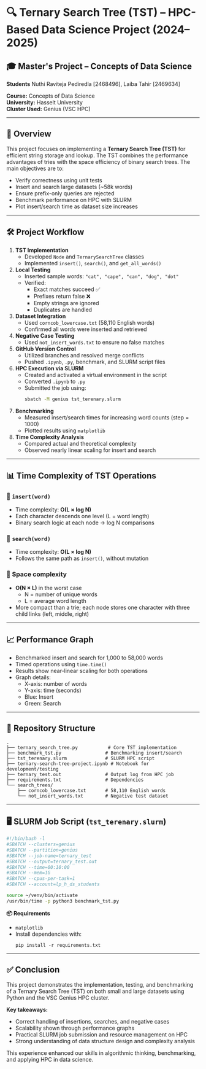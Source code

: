 # 🔍 Ternary Search Tree (TST) – HPC-Based Data Science Project (2024–2025)

## 🎓 Master's Project – Concepts of Data Science 

**Students** Nuthi Raviteja Pediredla  [2468496], Laiba Tahir [2469634] 

**Course:** Concepts of Data Science  
**University:** Hasselt University  
**Cluster Used:** Genius (VSC HPC)

---

## 📘 Overview

This project focuses on implementing a **Ternary Search Tree (TST)** for efficient string storage and lookup. The TST combines the performance advantages of tries with the space efficiency of binary search trees. The main objectives are to:

- Verify correctness using unit tests
- Insert and search large datasets (~58k words)
- Ensure prefix-only queries are rejected
- Benchmark performance on HPC with SLURM
- Plot insert/search time as dataset size increases

---

## 🛠️ Project Workflow

1. **TST Implementation**
   - Developed `Node` and `TernarySearchTree` classes
   - Implemented `insert()`, `search()`, and `get_all_words()`
2. **Local Testing**
   - Inserted sample words: `"cat", "cape", "can", "dog", "dot"`
   - Verified:
     - Exact matches succeed ✅
     - Prefixes return false ❌
     - Empty strings are ignored
     - Duplicates are handled
3. **Dataset Integration**
   - Used `corncob_lowercase.txt` (58,110 English words)
   - Confirmed all words were inserted and retrieved
4. **Negative Case Testing**
   - Used `not_insert_words.txt` to ensure no false matches
5. **GitHub Version Control**
   - Utilized branches and resolved merge conflicts
   - Pushed `.ipynb`, `.py`, benchmark, and SLURM script files
6. **HPC Execution via SLURM**
   - Created and activated a virtual environment in the script
   - Converted `.ipynb` to `.py`
   - Submitted the job using:
     ```bash
     sbatch -M genius tst_terenary.slurm
     ```
7. **Benchmarking**
   - Measured insert/search times for increasing word counts (step = 1000)
   - Plotted results using `matplotlib`
8. **Time Complexity Analysis**
   - Compared actual and theoretical complexity
   - Observed nearly linear scaling for insert and search

---

## 📊 Time Complexity of TST Operations

### 🔹 `insert(word)`
- Time complexity: **O(L × log N)**
- Each character descends one level (L = word length)
- Binary search logic at each node → log N comparisons

### 🔹 `search(word)`
- Time complexity: **O(L × log N)**
- Follows the same path as `insert()`, without mutation

### 🔹 Space complexity
- **O(N × L)** in the worst case
  - N = number of unique words
  - L = average word length
- More compact than a trie; each node stores one character with three child links (left, middle, right)

---

## 📈 Performance Graph

- Benchmarked insert and search for 1,000 to 58,000 words
- Timed operations using `time.time()`
- Results show near-linear scaling for both operations
- Graph details:
  - X-axis: number of words
  - Y-axis: time (seconds)
  - Blue: Insert
  - Green: Search

---

## 📁 Repository Structure
```
.
├── ternary_search_tree.py           # Core TST implementation
├── benchmark_tst.py                # Benchmarking insert/search
├── tst_terenary.slurm              # SLURM HPC script
├── ternary-search-tree-project.ipynb # Notebook for development/testing
├── ternary_test.out                # Output log from HPC job
├── requirements.txt                # Dependencies
└── search_trees/
    ├── corncob_lowercase.txt       # 58,110 English words
    └── not_insert_words.txt        # Negative test dataset
```

---

## 🖥️ SLURM Job Script (`tst_terenary.slurm`)

```bash
#!/bin/bash -l
#SBATCH --clusters=genius
#SBATCH --partition=genius
#SBATCH --job-name=ternary_test
#SBATCH --output=ternary_test.out
#SBATCH --time=00:10:00
#SBATCH --mem=1G
#SBATCH --cpus-per-task=1
#SBATCH --account=lp_h_ds_students

source ~/venv/bin/activate
/usr/bin/time -p python3 benchmark_tst.py
```

**📦 Requirements**

- `matplotlib`
- Install dependencies with:
  ```
  pip install -r requirements.txt
  ```

---

## ✅ Conclusion

This project demonstrates the implementation, testing, and benchmarking of a Ternary Search Tree (TST) on both small and large datasets using Python and the VSC Genius HPC cluster.

**Key takeaways:**

- Correct handling of insertions, searches, and negative cases
- Scalability shown through performance graphs
- Practical SLURM job submission and resource management on HPC
- Strong understanding of data structure design and complexity analysis

This experience enhanced our skills in algorithmic thinking, benchmarking, and applying HPC in data science.
